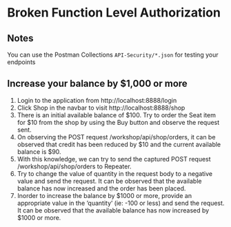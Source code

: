 # Broken Function Level Authorization

## Notes

You can use the Postman Collections `API-Security/*.json` for testing your endpoints

## Increase your balance by $1,000 or more

1. Login to the application from http://localhost:8888/login
2. Click Shop in the navbar to visit http://localhost:8888/shop
3. There is an initial available balance of $100. Try to order the Seat item for $10 from the shop by using the Buy button and observe the request sent.
4. On observing the POST request /workshop/api/shop/orders, it can be observed that credit has been reduced by $10 and the current available balance is $90.
5. With this knowledge, we can try to send the captured POST request /workshop/api/shop/orders to Repeater.
6. Try to change the value of quantity in the request body to a negative value and send the request. It can be observed that the available balance has now increased and the order has been placed.
7. Inorder to increase the balance by $1000 or more, provide an appropriate value in the ‘quantity’ (ie: -100 or less) and send the request. It can be observed that the available balance has now increased by $1000 or more.
